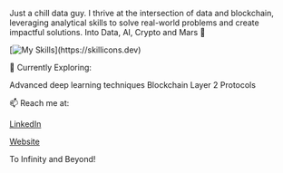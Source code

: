 Just a chill data guy. I thrive at the intersection of data and blockchain, leveraging analytical skills to solve real-world problems and create impactful solutions. Into Data, AI, Crypto and Mars 🚀

[![My Skills](https://skillicons.dev/icons?i=python,tensorflow,cs,postman,aws,azure,Solidity,)](https://skillicons.dev)


🌱 Currently Exploring:

Advanced deep learning techniques
Blockchain Layer 2 Protocols

📫 Reach me at:

[LinkedIn](https://www.linkedin.com/in/isaaczarspada/)

[Website](Zarspada.com)

To Infinity and Beyond!
